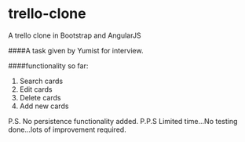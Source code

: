 # trello-clone
A trello clone in Bootstrap and AngularJS

####A task given by Yumist for interview.

####functionality so far:
1. Search cards
2. Edit cards
3. Delete cards
4. Add new cards

P.S. No persistence functionality added.
P.P.S Limited time...No testing done...lots of improvement required.

